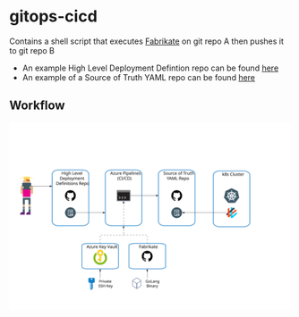 # gitops-cicd

Contains a shell script that executes [Fabrikate](https://github.com/Microsoft/fabrikate) on git repo A then pushes it to git repo B

+ An example High Level Deployment Defintion repo can be found [here](https://github.com/andrebriggs/fabrikate-acme-company)
+ An example of a Source of Truth YAML repo can be found [here](https://github.com/andrebriggs/acme-company-yaml)

## Workflow
<img src="AKS-GitOps.svg?sanitize=true">